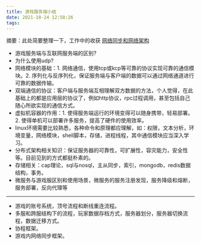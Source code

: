 ```yaml
---
title: 游戏服务端小结
date: 2021-10-24 12:58:26
tags: 
---
```


摘要：此处简要整理一下，工作中的收获
[网络同步和网络架构](https://mp.weixin.qq.com/s/8YsMcKFKPRFrmiPMlsyKZg)

<!--more -->

* 游戏服务端与互联网服务端的区别?
* 为什么使用udp?
* 网络模块的基础：1. 网络通信，使用tcp或kcp等可靠的协议实现可靠的通信模块。2. 序列化与反序列化，保证服务端与客户端的数据可以通过网络通道进行可靠的数据传输。
* 双端通信的协议：客户端与服务端互相理解双方数据的方法，个人觉得，在此基础上的都是应用层的协议了，例如http协议，rpc过程调用，甚至包括自己随心所欲实现的通信方式。
* 虚拟机容器的作用：1. 使得服务端运行的环境变得可以随身携带，轻易部署。2. 使得单机可以部署许多服务，提高了硬件的使用效率。
* linux环境需要比较熟悉，各种命令和原理都应理解，如：权限，文本分析，环境变量，网络模块，shell脚本，存储，进程线程，其中通信模块应当深入学习。
* 分布式架构相关知识：保证服务器的可靠性，可扩展性，容灾能力，安全性等。目前见到的方式都挺朴素的。
* 存储相关：cap理论，sql与nosql，主从同步，索引，mongodb，redis数据结构，事务。
* 微服务与游戏服区别和使用场景，微服务的服务注册发现，服务降级和熔断，服务部署，反向代理等

***
* 游戏的账号系统，顶号流程和断线重连流程。
* 多服和跨服结构下的流程，玩家数据存档方式，服务器划分，服务器切换流程，数据迁移方式。
* 协程框架。
* 游戏内网络同步框架。

